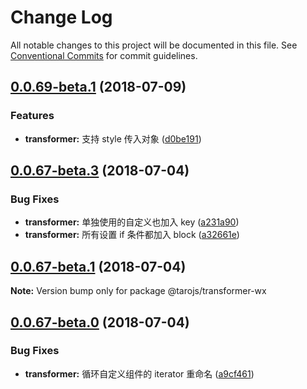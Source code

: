 # Change Log

All notable changes to this project will be documented in this file.
See [Conventional Commits](https://conventionalcommits.org) for commit guidelines.

<a name="0.0.69-beta.1"></a>
## [0.0.69-beta.1](https://github.com/NervJS/taro/compare/v0.0.69-beta.0...v0.0.69-beta.1) (2018-07-09)


### Features

* **transformer:** 支持 style 传入对象 ([d0be191](https://github.com/NervJS/taro/commit/d0be191))




<a name="0.0.67-beta.3"></a>
## [0.0.67-beta.3](https://github.com/NervJS/taro/compare/v0.0.67-beta.2...v0.0.67-beta.3) (2018-07-04)


### Bug Fixes

* **transformer:** 单独使用的自定义也加入 key ([a231a90](https://github.com/NervJS/taro/commit/a231a90))
* **transformer:** 所有设置 if 条件都加入 block ([a32661e](https://github.com/NervJS/taro/commit/a32661e))




<a name="0.0.67-beta.1"></a>
## [0.0.67-beta.1](https://github.com/NervJS/taro/compare/v0.0.67-beta.0...v0.0.67-beta.1) (2018-07-04)




**Note:** Version bump only for package @tarojs/transformer-wx

<a name="0.0.67-beta.0"></a>
## [0.0.67-beta.0](https://github.com/NervJS/taro/compare/v0.0.66...v0.0.67-beta.0) (2018-07-04)


### Bug Fixes

* **transformer:** 循环自定义组件的 iterator 重命名 ([a9cf461](https://github.com/NervJS/taro/commit/a9cf461))
